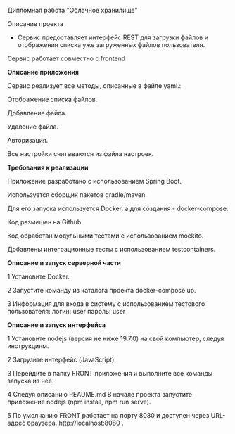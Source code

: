 Дипломная работа "Облачное хранилище"


Описание проекта

- Сервис предоставляет интерфейс REST для загрузки файлов и отображения списка уже загруженных файлов пользователя.

Сервис работает совместно с frontend

 **Описание приложения**

Сервис реализует все методы, описанные в файле yaml.:

Отображение списка файлов.

Добавление файла.

Удаление файла.

Авторизация.

Все настройки считываются из файла настроек.

**Требования к реализации**

Приложение разработано с использованием Spring Boot.

Используется сборщик пакетов gradle/maven.

Для его запуска используется Docker, а для создания - docker-compose.

Код размещен на Github.

Код обработан модульными тестами с использованием mockito.

Добавлены интеграционные тесты с использованием testcontainers.

 **Описание и запуск серверной части**

1 Установите Docker.

2 Запустите команду из каталога проекта docker-compose up.

3 Информация для входа в систему с использованием тестового пользователя: логин: user пароль: user


**Описание и запуск интерфейса**

1 Установите nodejs (версия не ниже 19.7.0) на свой компьютер, следуя инструкциям.

2 Загрузите интерфейс (JavaScript).

3 Перейдите в папку FRONT приложения и выполните все команды запуска из нее.

4 Следуя описанию README.md В начале проекта запустите приложение nodejs (npm install, npm run serve).

5 По умолчанию FRONT работает на порту 8080 и доступен через URL-адрес браузера. http://localhost:8080 .

